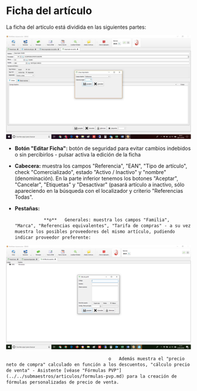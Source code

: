 # Ficha del artículo

La ficha del artículo está dividida en las siguientes partes:

![](../../../.gitbook/assets/image%20%2875%29.png)

* **Botón "Editar Ficha":** botón de seguridad para evitar cambios indebidos o sin percibirlos - pulsar activa la edición de la ficha
* **Cabecera:** muestra los campos "Referencia", "EAN", "Tipo de artículo", check "Comercializado", estado "Activo / Inactivo" y "nombre" \(denominación\). En la parte inferior tenemos los botones "Aceptar", "Cancelar", "Etiquetas" y "Desactivar" \(pasará artículo a inactivo, sólo apareciendo en la búsqueda con el localizador y criterio "Referencias Todas".
* **Pestañas:** 

                 **o**   Generales: muestra los campos "Familia", "Marca", "Referencias equivalentes", "Tarifa de compras" - a su vez muestra los posibles proveedores del mismo artículo, pudiendo indicar proveedor preferente:

![](../../../.gitbook/assets/image%20%28157%29.png)

                                           o   Además muestra el "precio neto de compra" calculado en función a los descuentos, "cálculo precio de venta" - Asistente [véase "Fórmulas PVP"](../../submaestros/articulos/formulas-pvp.md) para la creación de fórmulas personalizadas de precio de venta.




